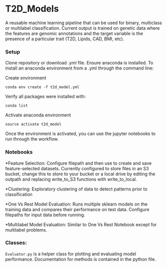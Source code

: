 # T2D_Models
A reusable machine learning pipeline that can be used for binary, multiclass or multilabel classification. Current output is trained on genetic data where the features are genomic annotations and the target variable is the presence of a particular trait (T2D, Lipids, CAD, BMI, etc). 

### Setup
Clone repository or download .yml file. Ensure anaconda is installed. To install an anaconda environment from a .yml through the command line:

Create environment
```
conda env create -f t2d_model.yml
```

Verify all packages were installed with:
```
conda list
```

Activate anaconda environment
```
source activate t2d_model
```

Once the environment is activated, you can use the jupyter notebooks to run through the workflow.

### Notebooks
*Feature Selection: Configure filepath and then use to create and save feature-selected datasets. Currently configured to store files in an S3 bucket, change this to store to your bucket or a local drive by editing the outpath and replacing write_to_S3 functions with write_to_local. 

*Clustering: Exploratory clustering of data to detect patterns prior to classification

*One Vs Rest Model Evaluation: Runs multiple sklearn models on the training data and compares their performance on test data. Configure filepaths for input data before running. 

*Multilabel Model Evaluation: Similar to One Vs Rest Notebook except for multilabel problems. 

### Classes:
`Evaluator.py` is a helper class for plotting and evaluating model performance. Documentation for methods is contained in the python file. 
